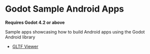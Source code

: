 # Godot Sample Android Apps

**Requires Godot 4.2 or above**

Sample apps showcasing how to build Android apps using the Godot Android library

- [GLTF Viewer](gltf_viewer/README.md)

